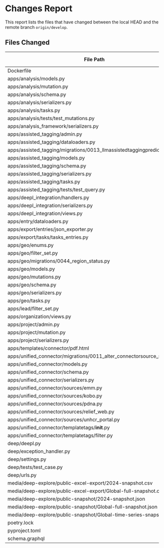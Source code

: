 # Changes Report

This report lists the files that have changed between the local HEAD and the remote branch `origin/develop`.

## Files Changed
| File Path       | Change Type   |
|-----------------|---------------|
| Dockerfile | Modified |
| apps/analysis/models.py | Modified |
| apps/analysis/mutation.py | Modified |
| apps/analysis/schema.py | Modified |
| apps/analysis/serializers.py | Modified |
| apps/analysis/tasks.py | Modified |
| apps/analysis/tests/test_mutations.py | Modified |
| apps/analysis_framework/serializers.py | Modified |
| apps/assisted_tagging/admin.py | Modified |
| apps/assisted_tagging/dataloaders.py | Modified |
| apps/assisted_tagging/migrations/0013_llmassistedtaggingpredication.py | Added |
| apps/assisted_tagging/models.py | Modified |
| apps/assisted_tagging/schema.py | Modified |
| apps/assisted_tagging/serializers.py | Modified |
| apps/assisted_tagging/tasks.py | Modified |
| apps/assisted_tagging/tests/test_query.py | Modified |
| apps/deepl_integration/handlers.py | Modified |
| apps/deepl_integration/serializers.py | Modified |
| apps/deepl_integration/views.py | Modified |
| apps/entry/dataloaders.py | Modified |
| apps/export/entries/json_exporter.py | Modified |
| apps/export/tasks/tasks_entries.py | Modified |
| apps/geo/enums.py | Modified |
| apps/geo/filter_set.py | Modified |
| apps/geo/migrations/0044_region_status.py | Added |
| apps/geo/models.py | Modified |
| apps/geo/mutations.py | Modified |
| apps/geo/schema.py | Modified |
| apps/geo/serializers.py | Modified |
| apps/geo/tasks.py | Modified |
| apps/lead/filter_set.py | Modified |
| apps/organization/views.py | Modified |
| apps/project/admin.py | Modified |
| apps/project/mutation.py | Modified |
| apps/project/serializers.py | Modified |
| apps/templates/connector/pdf.html | Deleted |
| apps/unified_connector/migrations/0011_alter_connectorsource_source.py | Deleted |
| apps/unified_connector/models.py | Modified |
| apps/unified_connector/schema.py | Modified |
| apps/unified_connector/serializers.py | Modified |
| apps/unified_connector/sources/emm.py | Modified |
| apps/unified_connector/sources/kobo.py | Deleted |
| apps/unified_connector/sources/pdna.py | Modified |
| apps/unified_connector/sources/relief_web.py | Modified |
| apps/unified_connector/sources/unhcr_portal.py | Modified |
| apps/unified_connector/templatetags/__init__.py | Deleted |
| apps/unified_connector/templatetags/filter.py | Deleted |
| deep/deepl.py | Modified |
| deep/exception_handler.py | Modified |
| deep/settings.py | Modified |
| deep/tests/test_case.py | Modified |
| deep/urls.py | Modified |
| media/deep-explore/public-excel-export/2024-snapshot.csv | Deleted |
| media/deep-explore/public-excel-export/Global-full-snapshot.csv | Deleted |
| media/deep-explore/public-snapshot/2024-snapshot.json | Deleted |
| media/deep-explore/public-snapshot/Global-full-snapshot.json | Deleted |
| media/deep-explore/public-snapshot/Global-time-series-snapshot.json | Deleted |
| poetry.lock | Modified |
| pyproject.toml | Modified |
| schema.graphql | Modified |
